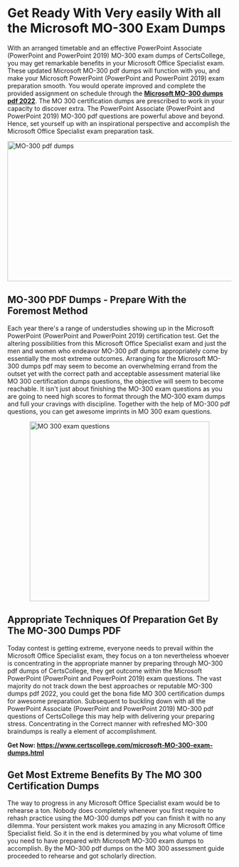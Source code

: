 <h1><strong>Get Ready With Very easily With all the Microsoft MO-300 Exam Dumps&nbsp;</strong></h1>
<p><span style="font-weight: 400;">With an arranged timetable and an effective PowerPoint Associate (PowerPoint and PowerPoint 2019) MO-300 exam dumps of CertsCollege, you may get remarkable benefits in your Microsoft Office Specialist exam. These updated Microsoft MO-300 pdf dumps will function with you, and make your Microsoft PowerPoint (PowerPoint and PowerPoint 2019) exam preparation smooth. You would operate improved and complete the provided assignment on schedule through the <strong><a href="https://www.certscollege.com/microsoft-MO-300-exam-dumps.html">Microsoft MO-300 dumps pdf 2022</a></strong>. The MO 300 certification dumps are prescribed to work in your capacity to discover extra. The PowerPoint Associate (PowerPoint and PowerPoint 2019) MO-300 pdf questions are powerful above and beyond. Hence, set yourself up with an inspirational perspective and accomplish the Microsoft Office Specialist exam preparation task.&nbsp;</span></p>
<p><span style="font-weight: 400;"><img style="display: block; margin-left: auto; margin-right: auto;" src="https://i.ibb.co/CPDK3ps/Yellow-and-Blue-Initiative-Blog-Banner.png" alt="MO-300 pdf dumps" width="559" height="315" /></span></p>
<h2><strong>MO-300 PDF Dumps - Prepare With the Foremost Method</strong></h2>
<p><span style="font-weight: 400;">Each year there's a range of understudies showing up in the Microsoft PowerPoint (PowerPoint and PowerPoint 2019) certification test. Get the altering possibilities from this Microsoft Office Specialist exam and just the men and women who endeavor MO-300 pdf dumps appropriately come by essentially the most extreme outcomes. Arranging for the Microsoft MO-300 dumps pdf may seem to become an overwhelming errand from the outset yet with the correct path and acceptable assessment material like MO 300 certification dumps questions, the objective will seem to become reachable. It isn't just about finishing the MO-300 exam questions as you are going to need high scores to format through the MO-300 exam dumps and full your cravings with discipline. Together with the help of MO-300 pdf questions, you can get awesome imprints in MO 300 exam questions.</span></p>
<p><span style="font-weight: 400;"><a href="https://tinyurl.com/y9wy4ht4"><img style="display: block; margin-left: auto; margin-right: auto;" src="https://i.ibb.co/9tMrhdY/Teacher-Appreciation-Invitation.png" alt="MO 300 exam questions " width="404" height="404" /></a></span></p>
<h2><strong>Appropriate Techniques Of Preparation Get By The MO-300 Dumps PDF</strong></h2>
<p><span style="font-weight: 400;">Today contest is getting extreme, everyone needs to prevail within the Microsoft Office Specialist exam, they focus on a ton nevertheless whoever is concentrating in the appropriate manner by preparing through MO-300 pdf dumps of CertsCollege, they get outcome within the Microsoft PowerPoint (PowerPoint and PowerPoint 2019) exam questions. The vast majority do not track down the best approaches or reputable MO-300 dumps pdf 2022, you could get the bona fide MO 300 certification dumps for awesome preparation. Subsequent to buckling down with all the PowerPoint Associate (PowerPoint and PowerPoint 2019) MO-300 pdf questions of CertsCollege this may help with delivering your preparing stress. Concentrating in the Correct manner with refreshed MO-300 braindumps is really a element of accomplishment.</span></p>
<p><span style="font-weight: 400;"><strong>Get Now: <a href="https://www.certscollege.com/microsoft-MO-300-exam-dumps.html">https://www.certscollege.com/microsoft-MO-300-exam-dumps.html</a></strong></span></p>
<h2><strong>Get Most Extreme Benefits By The MO 300 Certification Dumps</strong></h2>
<p><span style="font-weight: 400;">The way to progress in any Microsoft Office Specialist exam would be to rehearse a ton. Nobody does completely whenever you first require to rehash practice using the MO-300 dumps pdf you can finish it with no any dilemma. Your persistent work makes you amazing in any Microsoft Office Specialist field. So it in the end is determined by you what volume of time you need to have prepared with Microsoft MO-300 exam dumps to accomplish. By the MO-300 pdf dumps on the MO 300 assessment guide proceeded to rehearse and got scholarly direction.</span></p>
